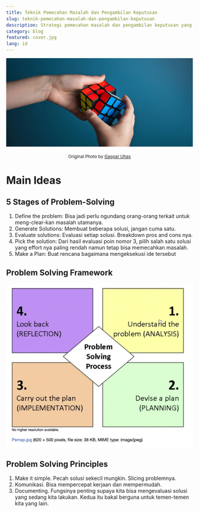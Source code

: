 ```yaml
---
title: Teknik Pemecahan Masalah dan Pengambilan Keputusan
slug: teknik-pemecahan-masalah-dan-pengambilan-keputusan
description: Strategi pemecahan masalah dan pengambilan keputusan yang sering saya lakukan.
category: blog
featured: cover.jpg
lang: id
---
```


<img src="cover.jpg" alt="Teknik Pemecahan Masalah dan Pengambilan Keputusan" />

<p align="center"><small><span>Original Photo by <a href="https://unsplash.com/photos/a-close-up-of-a-logo-j_DmMNZK-jo" target="_blank" rel="noopener">Gaspar Uhas</a></span></small></p>

# Main Ideas

## 5 Stages of Problem-Solving

1. Define the problem: Bisa jadi perlu ngundang orang-orang terkait untuk meng-clear-kan masalah utamanya.
2. Generate Solutions: Membuat beberapa solusi, jangan cuma satu.
3. Evaluate solutions: Evaluasi setiap solusi. Breakdown pros and cons nya.
4. Pick the solution: Dari hasil evaluasi poin nomor 3, pilih salah satu solusi yang effort nya paling rendah namun tetap bisa memecahkan masalah.
5. Make a Plan: Buat rencana bagaimana mengeksekusi ide tersebut

## Problem Solving Framework

![Problem Solving Framework](framework.png)

## Problem Solving Principles

1. Make it simple. Pecah solusi sekecil mungkin. Slicing problemnya.
2. Komunikasi. Bisa mempercepat kerjaan dan mempermudah.
3. Documenting. Fungsinya penting supaya kita bisa mengevaluasi solusi yang sedang kita lakukan. Kedua itu bakal berguna untuk temen-temen kita yang lain.
